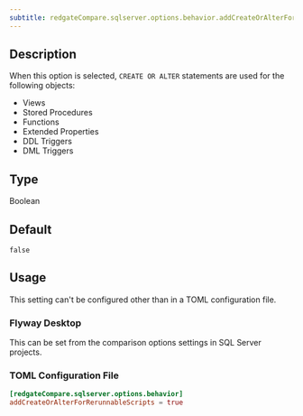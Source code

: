 ```yaml
---
subtitle: redgateCompare.sqlserver.options.behavior.addCreateOrAlterForRerunnableScripts
---
```


## Description

When this option is selected, `CREATE OR ALTER` statements are used for the following objects:

- Views
- Stored Procedures
- Functions
- Extended Properties
- DDL Triggers
- DML Triggers

## Type

Boolean

## Default

`false`

## Usage

This setting can't be configured other than in a TOML configuration file.

### Flyway Desktop

This can be set from the comparison options settings in SQL Server projects.

### TOML Configuration File

```toml
[redgateCompare.sqlserver.options.behavior]
addCreateOrAlterForRerunnableScripts = true
```
